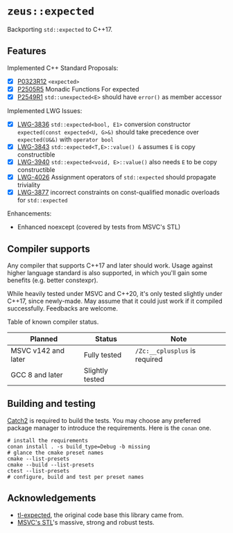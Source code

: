 # `zeus::expected`

Backporting `std::expected` to C++17.

## Features

Implemented C++ Standard Proposals:

- [x] [P0323R12](https://wg21.link/p0323r12) `<expected>`
- [x] [P2505R5](https://wg21.link/p2505r5) Monadic Functions For expected
- [x] [P2549R1](https://wg21.link/p2549r1) `std::unexpected<E>` should have `error()` as member accessor

Implemented LWG Issues:

- [x] [LWG-3836](https://wg21.link/lwg3836) `std::expected<bool, E1>` conversion constructor `expected(const expected<U, G>&)` should take precedence over `expected(U&&)` with `operator bool`
- [x] [LWG-3843](https://wg21.link/lwg3843) `std::expected<T,E>::value() &` assumes `E` is copy constructible
- [x] [LWG-3940](https://wg21.link/lwg3940) `std::expected<void, E>::value()` also needs `E` to be copy constructible
- [x] [LWG-4026](https://wg21.link/lwg4026) Assignment operators of `std::expected` should propagate triviality
- [x] [LWG-3877](https://wg21.link/lwg3877) incorrect constraints on const-qualified monadic overloads for `std::expected`

Enhancements:

+ Enhanced noexcept (covered by tests from MSVC's STL)

## Compiler supports

Any compiler that supports C++17 and later should work.
Usage against higher language standard is also supported, in which you'll gain some benefits (e.g. better constexpr).

While heavily tested under MSVC and C++20, it's only tested slightly under C++17, since newly-made.
May assume that it could just work if it compiled successfully.
Feedbacks are welcome.

Table of known compiler status.

| Planned             | Status          | Note                          |
| ------------------- | --------------- | ----------------------------- |
| MSVC v142 and later | Fully tested    | `/Zc:__cplusplus` is required |
| GCC 8 and later     | Slightly tested |                               |

## Building and testing

[Catch2](https://github.com/catchorg/Catch2) is required to build the tests.
You may choose any preferred package manager to introduce the requirements. Here is the `conan` one.

```
# install the requirements
conan install . -s build_type=Debug -b missing
# glance the cmake preset names
cmake --list-presets
cmake --build --list-presets
ctest --list-presets
# configure, build and test per preset names
```

## Acknowledgements

+ [tl-expected](https://github.com/TartanLlama/expected), the original code base this library came from.
+ [MSVC's STL](https://github.com/microsoft/STL)'s massive, strong and robust tests.
